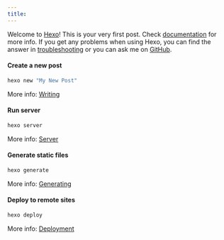 ```yaml
---
title: 
---
```


Welcome to [Hexo](https://hexo.io/)!  This is your very first post.  Check [documentation](https://hexo.io/docs/) for more info.  If you get any problems when using Hexo,  you can find the answer in [troubleshooting](https://hexo.io/docs/troubleshooting.html) or you can ask me on [GitHub](https://github.com/hexojs/hexo/issues).




#### Create a new post

``` zsh
hexo new "My New Post"
```

More info: [Writing](https://hexo.io/docs/writing.html)

#### Run server

``` zsh
hexo server
```

More info: [Server](https://hexo.io/docs/server.html)

#### Generate static files

``` zsh
hexo generate
```

More info: [Generating](https://hexo.io/docs/generating.html)

#### Deploy to remote sites

``` zsh
hexo deploy
```

More info: [Deployment](https://hexo.io/docs/one-command-deployment.html)
